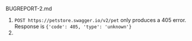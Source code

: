 BUGREPORT-2.md

1. `POST https://petstore.swagger.io/v2/pet` only produces a 405 error. Response is `{'code': 405, 'type': 'unknown'}`
2. 